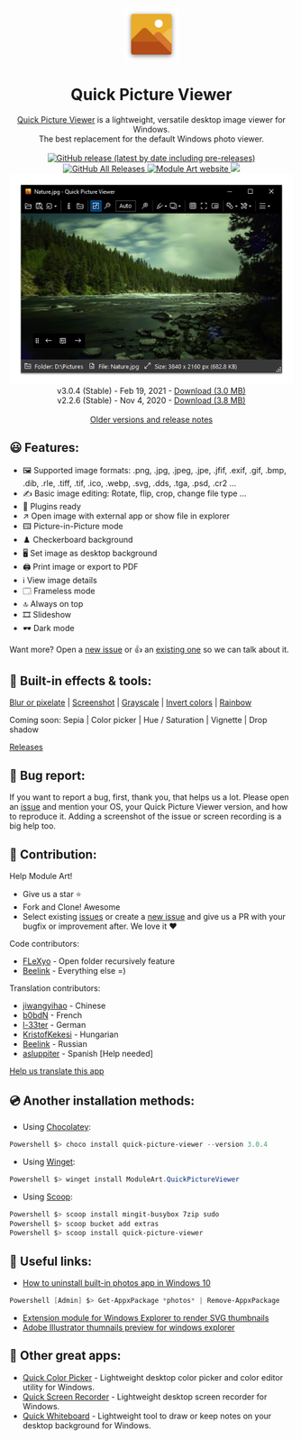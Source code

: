 <p align="center">
  <img src="/quick-picture-viewer/resources/imgs/picture96.png">
</p>
<h1 align="center">Quick Picture Viewer</h1>

<p align="center">
  <a href="https://moduleart.github.io/quick-picture-viewer/">Quick Picture Viewer</a> is a lightweight, versatile desktop image viewer for Windows.<br>The best replacement for the default Windows photo viewer.
  <br><br>
  <a href="https://github.com/ModuleArt/quick-picture-viewer/releases">
    <img alt="GitHub release (latest by date including pre-releases)" src="https://img.shields.io/github/v/release/moduleart/quick-picture-viewer?include_prereleases">
    <img alt="GitHub All Releases" src="https://img.shields.io/github/downloads/ModuleArt/quick-picture-viewer/total">
  </a>
  <a href="https://moduleart.github.io">
    <img alt="Module Art website" src="https://img.shields.io/badge/www-moduleart-%2300BCD4">
  </a>
  <a alt="Trello roadmap" href="https://trello.com/b/mFgTs747/quick-picture-viewer">
    <img src="https://img.shields.io/badge/planner-trello-%230079BF" />
  </a>
  <a href="https://moduleart.github.io/quick-picture-viewer">
    <img src="/docs/screenshots/main.png">
  </a>
  <br>
  v3.0.4 (Stable) - Feb 19, 2021 - <a href="https://github.com/ModuleArt/quick-picture-viewer/releases/download/v3.0.4/QuickPictureViewer-Setup.exe">Download (3.0 MB)</a>
  <br>
  v2.2.6 (Stable) - Nov 4, 2020 - <a href="https://github.com/ModuleArt/quick-picture-viewer/releases/download/v2.2.6/QuickPictureViewer-Setup.exe">Download (3.8 MB)</a>
  <br><br>
  <a href="https://github.com/ModuleArt/quick-picture-viewer/releases">Older versions and release notes</a>
</p>

## 😃 Features:

* 🖼️ Supported image formats: .png, .jpg, .jpeg, .jpe, .jfif, .exif, .gif, .bmp, .dib, .rle, .tiff, .tif, .ico, .webp, .svg, .dds, .tga, .psd, .cr2 ...
* ✍️ Basic image editing: Rotate, flip, crop, change file type ...
* 🧩 Plugins ready
* ↗️ Open image with external app or show file in explorer
* 🖽 Picture-in-Picture mode
* ♟️ Checkerboard background
* 🖥️ Set image as desktop background
* 🖨️ Print image or export to PDF
* ℹ️ View image details
* 🗔 Frameless mode
* 🔝 Always on top
* 🎞️ Slideshow
* 🕶️ Dark mode

Want more? Open a <a href="https://github.com/ModuleArt/quick-picture-viewer/issues/new">new issue</a> or 👍 an <a href="https://github.com/ModuleArt/quick-picture-viewer/issues">existing one</a> so we can talk about it.

## 🧩 Built-in effects & tools:

<a href="https://github.com/ModuleArt/qpv-plugins#blur">Blur or pixelate</a> | <a href="https://github.com/ModuleArt/qpv-plugins#screenshot">Screenshot</a> | <a href="https://github.com/ModuleArt/qpv-plugins#grayscale">Grayscale</a> | <a href="https://github.com/ModuleArt/qpv-plugins#invert">Invert colors</a> | <a href="https://github.com/ModuleArt/qpv-plugins#rainbow">Rainbow</a>

Coming soon: Sepia | Color picker | Hue / Saturation | Vignette | Drop shadow

<a href="https://github.com/ModuleArt/qpv-plugins/releases/">Releases</a>

## 🐞 Bug report:

If you want to report a bug, first, thank you, that helps us a lot. Please open an <a href="https://github.com/ModuleArt/quick-picture-viewer/issues/new">issue</a> and mention your OS, your Quick Picture Viewer version, and how to reproduce it. Adding a screenshot of the issue or screen recording is a big help too.

## 🔨 Contribution:

Help Module Art!

* Give us a star ⭐
* Fork and Clone! Awesome
* Select existing <a href="https://github.com/ModuleArt/quick-picture-viewer/issues">issues</a> or create a <a href="https://github.com/ModuleArt/quick-picture-viewer/issues/new">new issue</a> and give us a PR with your bugfix or improvement after. We love it ❤

Code contributors:

- <a href="https://github.com/FLeXyo">FLeXyo</a> - Open folder recursively feature
- <a href="https://github.com/Beelink">Beelink</a> - Everything else =)

Translation contributors:

- <a href="https://github.com/jiwangyihao">jiwangyihao</a> - Chinese
- <a href="https://github.com/b0bdN">b0bdN</a> - French
- <a href="https://github.com/l-33ter">l-33ter</a> - German
- <a href="https://github.com/KristofKekesi">KristofKekesi</a> - Hungarian
- <a href="https://github.com/Beelink">Beelink</a> - Russian
- <a href="https://github.com/asluppiter">asluppiter</a> - Spanish [Help needed]

<a href="https://github.com/ModuleArt/quick-picture-viewer/wiki/Help-us-translate-this-app">Help us translate this app</a>

## 💿 Another installation methods:

- Using <a href="https://github.com/chocolatey/choco">Chocolatey</a>:<br>
```powershell
Powershell $> choco install quick-picture-viewer --version 3.0.4
```

- Using <a href="https://github.com/microsoft/winget-cli">Winget</a>:<br>
```powershell
Powershell $> winget install ModuleArt.QuickPictureViewer
```
- Using <a href="https://github.com/lukesampson/scoop">Scoop</a>:<br>
```powershell
Powershell $> scoop install mingit-busybox 7zip sudo
Powershell $> scoop bucket add extras
Powershell $> scoop install quick-picture-viewer
```

## 🔗 Useful links:

- <a href="https://www.howtogeek.com/224798/how-to-uninstall-windows-10s-built-in-apps-and-how-to-reinstall-them/">How to uninstall built-in photos app in Windows 10</a><br>
```powershell
Powershell [Admin] $> Get-AppxPackage *photos* | Remove-AppxPackage
```

- <a href="https://github.com/tibold/svg-explorer-extension/">Extension module for Windows Explorer to render SVG thumbnails</a><br>
- <a href="https://github.com/kov-serg/ai-extension/">Adobe Illustrator thumnails preview for windows explorer</a>

## 🧰 Other great apps:

- <a href="https://github.com/ModuleArt/quick-color-picker/">Quick Color Picker</a> - Lightweight desktop color picker and color editor utility for Windows.<br>
- <a href="https://github.com/ModuleArt/quick-screen-recorder/">Quick Screen Recorder</a> - Lightweight desktop screen recorder for Windows.<br>
- <a href="https://github.com/ModuleArt/quick-whiteboard/">Quick Whiteboard</a> - Lightweight tool to draw or keep notes on your desktop background for Windows.
